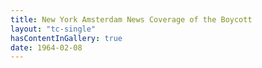 ```yaml
---
title: New York Amsterdam News Coverage of the Boycott
layout: "tc-single"
hasContentInGallery: true
date: 1964-02-08
---
```

